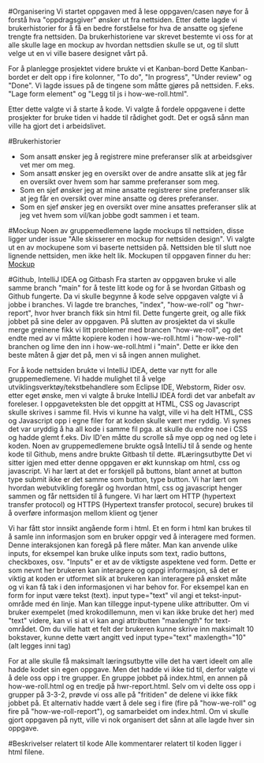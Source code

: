 #Organisering
Vi startet oppgaven med å lese oppgaven/casen nøye for å forstå hva "oppdragsgiver" ønsker ut fra nettsiden.
Etter dette lagde vi brukerhistorier for å få en bedre forståelse for hva de ansatte og sjefene trengte fra nettsiden.
Da brukerhistoriene var skrevet bestemte vi oss for at alle skulle lage en mockup av hvordan nettsdien skulle se ut,
og til slutt velge ut en vi ville basere designet vårt på.

For å planlegge prosjektet videre brukte vi et Kanban-bord Dette Kanban-bordet er delt opp i fire kolonner, "To do", "In progress", "Under review"
og "Done". Vi lagde issues på de tingene som måtte gjøres på nettsiden. F.eks. "Lage form element" og "Legg til js i how-we-roll.html".

Etter dette valgte vi å starte å kode. Vi valgte å fordele oppgavene i dette prosjekter for bruke tiden vi hadde til rådighet godt. Det er også
sånn man ville ha gjort det i arbeidslivet.

#Brukerhistorier
- Som ansatt ønsker jeg å registrere mine preferanser slik at arbeidsgiver vet mer om meg.
- Som ansatt ønsker jeg en oversikt over de andre ansatte slik at jeg får en oversikt over hvem som har samme preferanser som meg.
- Som en sjef ønsker jeg at mine ansatte registrerer sine preferanser slik at jeg får en oversikt over mine ansatte og deres preferanser.
- Som en sjef ønsker jeg en oversikt over mine ansattes preferanser slik at jeg vet hvem som vil/kan jobbe godt sammen i et team.

#Mockup
Noen av gruppemedlemene lagde mockups til nettsiden, disse ligger under issue "Alle skisserer en mockup for nettsiden design". Vi valgte ut
en av mockupene som vi baserte nettsiden på. Nettsiden ble til slutt noe lignende nettsiden, men ikke helt lik.
Mockupen til oppgaven finner du her:
[Mockup](https://xd.adobe.com/view/76174228-f850-4944-9265-3ef62bd8c897-2344/)

#Github, IntelliJ IDEA og Gitbash
Fra starten av oppgaven bruke vi alle samme branch "main" for å teste litt kode og for å se
hvordan Gitbash og Github fungerte. Da vi skulle begynne å kode selve oppgaven valgte vi å jobbe i branches.
Vi lagde tre branches, "index", "how-we-roll" og "hwr-report", hvor hver branch fikk sin html fil. Dette
fungerte greit, og alle fikk jobbet på sine deler av oppgaven. På slutten av prosjektet
da vi skulle merge greinene fikk vi litt problemer med brancen "how-we-roll", og det endte med av vi måtte
kopiere koden i how-we-roll.html i "how-we-roll" branchen og lime den inn i how-we-roll.html i "main". Dette er ikke
den beste måten å gjør det på, men vi så ingen annen mulighet.

For å kode nettsiden brukte vi IntelliJ IDEA, dette var nytt for alle gruppemedlemene. Vi hadde mulighet til å velge utviklingsverktøy/tekstbehandlere
som Eclipse IDE, Webstorm, Rider osv. etter eget ønske, men vi valgte å bruke IntelliJ IDEA fordi det var anbefalt av foreleser. I oppgaveteksten ble det oppgitt at HTML, CSS
og Javascript skulle skrives i samme fil. Hvis vi kunne ha valgt, ville vi ha delt HTML, CSS og Javascript opp i egne filer for at koden
skulle vært mer ryddig. Vi synes det var uryddig å ha all kode i samme fil pga.  at skulle du endre noe i CSS og hadde glemt f.eks. Div ID'en måtte du
scrolle så mye opp og ned og lete i koden. Noen av gruppemedlemene brukte også IntelliJ til å sende og hente kode til Github, mens andre brukte Gitbash til dette.
#Læringsutbytte
Det vi sitter igjen med etter denne oppgaven er økt kunnskap om html, css og javascript.
Vi har lært at det er forskjell på buttons, blant annet at button type submit ikke er det samme som button, type button.
Vi har lært om hvordan webutvikling foregår og hvordan html, css og javascript henger sammen og får nettsiden til å fungere.
Vi har lært om HTTP (hypertext transfer protocol) og HTTPS (Hypertext transfer protocol, secure) brukes til å
overføre informasjon mellom klient og tjener

Vi har fått stor innsikt angående form i html. Et en form i html
kan brukes til å samle inn informasjon som en bruker oppgir ved å interagere med formen. Denne interaksjonen kan foregå på flere måter. Man kan anvende ulike inputs, for eksempel
kan bruke ulike inputs som text, radio buttons, checkboxes, osv.
"Inputs" er et av de viktigste aspektene ved form. Dette er som nevnt her brukeren kan interagere og oppgi informasjon, så det er viktig at koden er utformet slik at brukeren kan interagere
på ønsket måte og vi kan få tak i den informasjonen vi har behov for.
For eksempel kan en form for input være tekst (text). input type="text" vil angi et tekst-input-område med én linje. 
Man kan tillegge input-typene ulike attributter. Om vi bruker exempelet (med krokodillemunn, men vi kan ikke bruke det her)
med "text" videre, 
kan vi si at vi kan angi attributten "maxlength" for text-området. Om du ville hatt et felt der
brukeren kunne skrive inn maksimalt 10 bokstaver, kunne dette vært angitt ved input type="text" maxlength="10" (alt legges inni tag)


For at alle skulle få maksimalt læringsutbytte ville det ha vært ideelt om alle hadde kodet sin egen oppgave. 
Men det hadde vi ikke tid til, derfor valgte vi å dele oss opp i tre grupper. 
En gruppe jobbet på index.html, en annen på how-we-roll.html og en tredje på hwr-report.html. 
Selv om vi delte oss opp i grupper på 3-3-2, prøvde vi oss alle på "fritiden" de delene vi ikke fikk jobbet på. Et alternativ hadde vært å dele seg i fire (fire på "how-we-roll" og fire på "how-we-roll-report"), og samarbeidet om index.html.
Om vi skulle gjort oppgaven på nytt, ville vi nok organisert det sånn at alle lagde hver sin oppgave.


#Beskrivelser relatert til kode
Alle kommentarer relatert til koden ligger i html filene.

